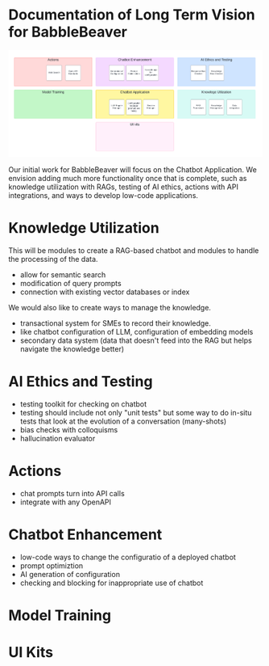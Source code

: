 # Documentation of Long Term Vision for BabbleBeaver

![vision components](vision.compartments.png)

Our initial work for BabbleBeaver will focus on the Chatbot Application.
We envision adding much more functionality once that is complete, such as knowledge utilization with RAGs, testing of AI ethics, actions with API integrations, and ways to develop low-code applications.

# Knowledge Utilization

This will be modules to create a RAG-based chatbot and modules to handle the processing of the data.

* allow for semantic search
* modification of query prompts
* connection with existing vector databases or index

We would also like to create ways to manage the knowledge.

* transactional system for SMEs to record their knowledge.
* like chatbot configuration of LLM, configuration of embedding models
* secondary data system (data that doesn't feed into the RAG but helps navigate the knowledge better)

# AI Ethics and Testing

* testing toolkit for checking on chatbot
* testing should include not only "unit tests" but some way to do in-situ tests that look at the evolution of a conversation (many-shots)
* bias checks with colloquisms
* hallucination evaluator

# Actions

* chat prompts turn into API calls
* integrate with any OpenAPI 

# Chatbot Enhancement

* low-code ways to change the configuratio of a deployed chatbot
* prompt optimiztion
* AI generation of configuration
* checking and blocking for inappropriate use of chatbot

# Model Training

# UI Kits


